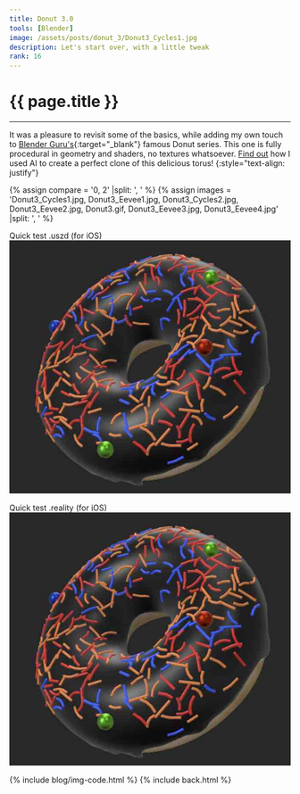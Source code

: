 ```yaml
---
title: Donut 3.0
tools: [Blender]
image: /assets/posts/donut_3/Donut3_Cycles1.jpg
description: Let's start over, with a little tweak
rank: 16
---
```


# **{{ page.title }}**
<hr class="short">

It was a pleasure to revisit some of the basics, while adding my own touch to [Blender Guru's](https://www.blenderguru.com){:target="_blank"} famous Donut series. This one is fully procedural in geometry and shaders, no textures whatsoever. [Find out](/projects/blendernerf) how I used AI to create a perfect clone of this delicious torus!
{:style="text-align: justify"}

{% assign compare = '0, 2' |split: ', ' %}
{% assign images = 'Donut3_Cycles1.jpg, Donut3_Eevee1.jpg, Donut3_Cycles2.jpg, Donut3_Eevee2.jpg, Donut3.gif, Donut3_Eevee3.jpg, Donut3_Eevee4.jpg' |split: ', ' %}


<!-- code to disdplay usdz file stored in asstets/vision/donut.usdz -->
Quick test .uszd (for iOS)
<a rel="ar" href="/assets/vision/donut.usdz">
    <img src="/assets/vision/donut.jpg">
</a>

Quick test .reality (for iOS)
<a rel="ar" href="/assets/vision/donut.reality">
    <img src="/assets/vision/donut.jpg">
</a>


{% include blog/img-code.html %}
{% include back.html %}